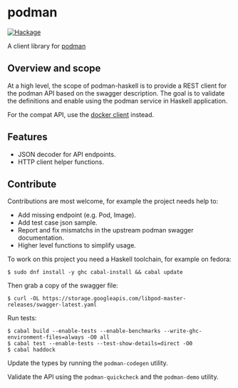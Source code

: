 # podman

[![Hackage](https://img.shields.io/hackage/v/podman.svg)](https://hackage.haskell.org/package/podman)

A client library for [podman](https://podman.io)

## Overview and scope

At a high level, the scope of podman-haskell is to provide a REST client for the podman API based on the swagger description.
The goal is to validate the definitions and enable using the podman service in Haskell application.

For the compat API, use the [docker client](https://hackage.haskell.org/package/docker) instead.

## Features

- JSON decoder for API endpoints.
- HTTP client helper functions.

## Contribute

Contributions are most welcome, for example the project needs help to:

- Add missing endpoint (e.g. Pod, Image).
- Add test case json sample.
- Report and fix mismatchs in the upstream podman swagger documentation.
- Higher level functions to simplify usage.

To work on this project you need a Haskell toolchain, for example on fedora:

```
$ sudo dnf install -y ghc cabal-install && cabal update
```

Then grab a copy of the swagger file:

```
$ curl -OL https://storage.googleapis.com/libpod-master-releases/swagger-latest.yaml
```

Run tests:

```
$ cabal build --enable-tests --enable-benchmarks --write-ghc-environment-files=always -O0 all
$ cabal test --enable-tests --test-show-details=direct -O0
$ cabal haddock
```

Update the types by running the `podman-codegen` utility.

Validate the API using the `podman-quickcheck` and the `podman-demo` utility.
